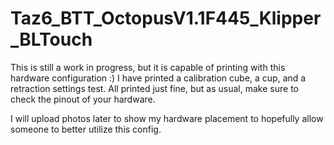 # Taz6_BTT_OctopusV1.1F445_Klipper_BLTouch

This is still a work in progress, but it is capable of printing with this hardware configuration :)
I have printed a calibration cube, a cup, and a retraction settings test.  All printed just fine, but as usual, make sure to check the pinout of your hardware. 

I will upload photos later to show my hardware placement to hopefully allow someone to better utilize this config.

